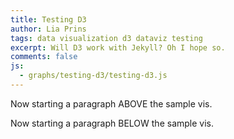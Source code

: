 ```yaml
---
title: Testing D3
author: Lia Prins
tags: data visualization d3 dataviz testing
excerpt: Will D3 work with Jekyll? Oh I hope so.
comments: false
js:
  - graphs/testing-d3/testing-d3.js
---
```


Now starting a paragraph ABOVE the sample vis.

<div id="example"></div>

Now starting a paragraph BELOW the sample vis.
